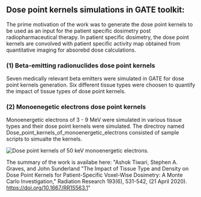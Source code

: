 ## Dose point kernels simulations in GATE toolkit:
The prime motivation of the work was to generate the dose point kernels to be used as an input for the patient specific dosimetry post radiopharmaceutical therapy. In patient specific dosimetry, the dose point kernels are convolved with patient specific activity map obtained from quantitative imaging for absorebd dose calculations.

### (1) Beta-emitting radionuclides dose point kernels
Seven medically relevant beta emitters were simulated in GATE for dose point kernels generation. Six different tissue types were choosen to quantify the impact of tissue types of dose point kernels.


### (2) Monoenegetic electrons dose point kernels
Monoenergetic electrons of 3 - 9 MeV were simulated in various tissue types and their dose point kernels were simulated. The directroy named Dose_point_kernels_of_monoenergetic_electrons consisted of sample scripts to simualte the kernels.

![Dose point kernels of 50 keV monoenergetic electrons.](https://github.com/ashok-tiwari/Beta_emitters_dose_point_kernels/blob/main/Dose_point_kernels_of_monoenergetic_electrons/50keV/water/output/mono_ele_dpk_50keV.png)


The summary of the work is availabe here:  "Ashok Tiwari, Stephen A. Graves, and John Sunderland "The Impact of Tissue Type and Density on Dose Point Kernels for Patient-Specific Voxel-Wise Dosimetry: A Monte Carlo Investigation," Radiation Research 193(6), 531-542, (21 April 2020). https://doi.org/10.1667/RR15563.1"
